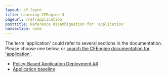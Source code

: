 ```yaml
---
layout: cf-learn
title: Learning CFEngine 3
pageurl: /ref/application
posttitle: Reference disambiguation for 'application'
navsection: none
---
```


The term 'application' could refer to several sections in the documentation. Please choose one below, or
[search the CFEngine documentation for 'application'](http://cfengine.com/docs/latest/search.html?q=application).

- [Policy-Based Application Deployment \#\#](http://cfengine.com/docs/latest/enterprise-cfengine-guide.html#policy-based-application-deployment-##)
- [Application baseline](http://cfengine.com/docs/latest/examples-example-snippets-software-adminstration.html#application-baseline)
